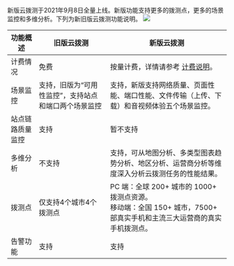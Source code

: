 新版云拨测于2021年9月8日全量上线。新版功能支持更多的拨测点，更多的场景监控和多维分析。下列为新旧版云拨测功能说明。
![](https://main.qcloudimg.com/raw/3889b9ae528beeb0017f1710004ac4fe.png)

| 功能概述 | 旧版云拨测|新版云拨测|
|---------|---------|---------|
| 计费情况| 免费 | 按量计费，详情请参考 [计费说明](https://cloud.tencent.com/document/product/280/58002)。|
|场景监控|支持，旧版为“可用性监控”，支持站点和端口两个场景监控|支持，新版支持网络质量、页面性能、端口性能、文件传输（上传、下载）和音视频体验五个场景监控。|
|站点链路质量监控|支持|暂不支持|
|多维分析|不支持|支持，可从地图分析、多类型图表趋势分析、地区分析、运营商分析等维度深入分析云拨测任务的性能结果。|
|拨测点|仅支持4个城市4个拨测点|PC 端：全球 200+ 城市的 1000+ 拨测点资源。<br/>移动端：全国 150+ 城市，7500+ 部真实手机和主流三大运营商的真实手机拨测点。|
|告警功能|支持|支持|
